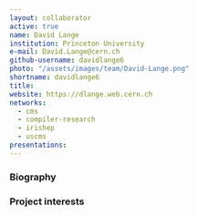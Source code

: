 ```yaml
---
layout: collaborator
active: true
name: David Lange
institution: Princeton University
e-mail: David.Lange@cern.ch
github-username: davidlange6
photo: "/assets/images/team/David-Lange.png"
shortname: davidlange6
title: 
website: https://dlange.web.cern.ch
networks:
  - cms
  - compiler-research
  - irishep
  - uscms
presentations:
---
```


### Biography

### Project interests


